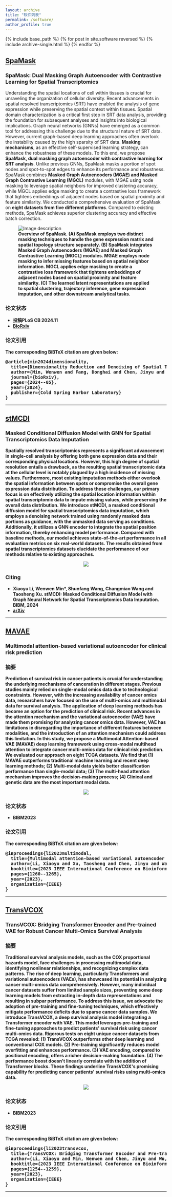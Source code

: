 ```yaml
---
layout: archive
title: "软件列表"
permalink: /software/
author_profile: true
---
```


{% include base_path %}
{% for post in site.software reversed %}
{% include archive-single.html %}
{% endfor %}


<!-- 标题 -->
## [SpaMask](https://github.com/wenwenmin/SpaMask)
### SpaMask: Dual Masking Graph Autoencoder with Contrastive Learning for Spatial Transcriptomics 
Understanding the spatial locations of cell within tissues is crucial for unraveling the organization of cellular diversity. Recent advancements in spatial resolved transcriptomics (SRT) have enabled the analysis of gene expression while preserving the spatial context within tissues. Spatial domain characterization is a critical first step in SRT data analysis, providing the foundation for subsequent analyses and insights into biological implications. Graph neural networks (GNNs) have emerged as a common tool for addressing this challenge due to the structural nature of SRT data.  However, current graph-based deep learning approaches often overlook the instability caused by the high sparsity of SRT data.  **Masking mechanisms**, as an effective self-supervised learning strategy, can enhance the robustness of these models.  To this end, we propose **SpaMask, dual masking graph autoencoder with contrastive learning for SRT analysis**. Unlike previous GNNs, SpaMask masks a portion of spot nodes and spot-to-spot edges to enhance its performance and robustness. SpaMask combines **Masked Graph Autoencoders (MGAE) and Masked Graph Contrastive Learning (MGCL)** modules, with MGAE using node masking to leverage spatial neighbors for improved clustering accuracy, while MGCL applies edge masking to create a contrastive loss framework that tightens embeddings of adjacent nodes based on spatial proximity and feature similarity. We conducted a comprehensive evaluation of SpaMask on **eight datasets from five different platforms**. Compared to existing methods, SpaMask achieves superior clustering accuracy and effective batch correction.

<!-- 论文模型图 -->
<figure>
  <img src="../images/packages/SpaMask.jpg" alt="Image description">
  <figcaption> 
    <strong> Overview of SpaMask. <strong>
    (A) SpaMask employs two distinct masking techniques to handle the gene expression matrix and spatial topology structure separately. 
    (B) SpaMask integrates Masked Graph Autoencoders (MGAE) and  Masked Graph Contrastive Learning (MGCL) modules. MGAE employs node masking to infer missing features based on spatial neighbor information. MGCL applies edge masking to create a contrastive loss framework that tightens embeddings of adjacent nodes based on spatial proximity and feature similarity. 
    (C) The learned latent representations are applied to spatial clustering, trajectory inference, gene expression imputation, and other downstream analytical tasks.
  </figcaption>
</figure>

### 论文状态
- 投稿PLoS CB 2024.11<br>
- [BioRxiv](https://www.biorxiv.org/content/10.1101/2024.05.30.596562v1)

### 论文引用
<p>The corresponding BiBTeX citation are given below:</p>
<pre>
@article{min2024dimensionality,
  title={Dimensionality Reduction and Denoising of Spatial Transcriptomics Data Using Dual-Channel Masked Graph Autoencoder},
  author={Min, Wenwen and Fang, Donghai and Chen, Jinyu and Zhang, Shihua},
  journal={bioRxiv},
  pages={2024--05},
  year={2024},
  publisher={Cold Spring Harbor Laboratory}
}
</pre>

<!-- 分割线 -->
------



<!-- 标题 -->
## [stMCDI](https://github.com/lllxxyyy-lxy/stMCDI)
### Masked Conditional Diffusion Model with GNN for Spatial Transcriptomics Data Imputation

Spatially resolved transcriptomics represents a significant advancement in single-cell analysis by offering both gene expression data and their corresponding physical locations. 
However, this high degree of spatial resolution entails a drawback, as the resulting spatial transcriptomic data at the cellular level is notably plagued by a high incidence of missing values.
Furthermore, most existing imputation methods either overlook the spatial information between spots or compromise the overall gene expression data distribution.
To address these challenges, our primary focus is on effectively utilizing the spatial location information within spatial transcriptomic data to impute missing values, while preserving the overall data distribution.
We introduce **stMCDI**, a masked conditional diffusion model for spatial transcriptomics data imputation, which employs a denoising network trained using randomly masked data portions as guidance, with the unmasked data serving as conditions. 
Additionally, it utilizes a GNN encoder to integrate the spatial position information, thereby enhancing model performance.
Compared with baseline methods, our model achieves state-of-the-art performance in all evaluation metrics on six real-world datasets.
The results obtained from spatial transcriptomics datasets elucidate the performance of our methods relative to existing approaches.

<!-- 论文模型图 -->
<p align="center"> 
<img src="../images/packages/stMCDI.jpg">
</p>

### Citing
- Xiaoyu Li, Wenwen Min*, Shunfang Wang, Changmiao Wang and Taosheng Xu. stMCDI: Masked Conditional Diffusion Model with Graph Neural Network for Spatial Transcriptomics Data Imputation. BIBM, 2024
- [arXiv](https://arxiv.org/abs/2403.10863)


<!-- 分割线 -->
---



<!-- 标题 -->
## [MAVAE](https://github.com/wenwenmin/MAVAE)
### Multimodal attention-based variational autoencoder for clinical risk prediction
### 摘要
Prediction of survival risk in cancer patients is crucial for understanding the underlying mechanisms of canceration in different stages. 
Previous studies mainly relied on single-modal omics data due to  technological constraints. 
However, with the increasing availability of cancer omics data, researchers have focused on the use of multi-omics and multimodal data for survival analysis. 
The application of deep learning methods has become an option for the prediction of clinical risk.
Recent advances in the attention mechanism and the variational autoencoder (VAE) have made them promising for analyzing cancer omics data. 
However, VAE has limitations in disregarding the importance of different features between modalities, and the introduction of an attention mechanism could address this limitation. 
In this study, we propose a Multimodal Attention-based VAE (MAVAE) deep learning framework using cross-modal multihead attention to integrate cancer multi-omics data for clinical risk prediction. 
We evaluated our approach on eight TCGA datasets.
We find that 
(1) MAVAE outperforms traditional machine learning and recent deep learning methods; 
(2) Multi-modal data yields better classification performance than single-modal data; 
(3) The multi-head attention mechanism improves the decision-making process; 
(4) Clinical and genetic data are the most important modal data.

<!-- 论文模型图 -->
<p align="center"> 
<img src="../images/packages/MAVAE.png">
</p>

### 论文状态
- BIBM2023<br>

### 论文引用
<p>The corresponding BiBTeX citation are given below:</p>
<pre>
@inproceedings{li2023multimodal,
  title={Multimodal attention-based variational autoencoder for clinical risk prediction},
  author={Li, Xiaoyu and Xu, Taosheng and Chen, Jinyu and Wan, Jun and Min, Wenwen},
  booktitle={2023 IEEE International Conference on Bioinformatics and Biomedicine (BIBM)},
  pages={1260--1265},
  year={2023},
  organization={IEEE}
}
</pre>

<!-- 分割线 -->
---



<!-- 标题 -->
## [TransVCOX](https://github.com/wenwenmin/TransVCOX)
### TransVCOX: Bridging Transformer Encoder and Pre-trained VAE for Robust Cancer Multi-Omics Survival Analysis
### 摘要
Traditional survival analysis models, such as the COX proportional hazards model, face challenges in processing multimodal data, identifying nonlinear relationships, and recognizing complex data patterns. The rise of deep learning, particularly Transformers and variational autoencoders (VAEs), has showcased its potential in analyzing cancer multi-omics data comprehensively. However, many individual cancer datasets suffer from limited sample sizes, preventing some deep learning models from extracting in-depth data representations and resulting in subpar performance.
To address this issue, we advocate the adoption of pre-training and fine-tuning techniques, which effectively mitigate performance deficits due to sparse cancer data samples. We introduce TransVCOX, a deep survival analysis model integrating a Transformer encoder with VAE. This model leverages pre-training and fine-tuning approaches to predict patients' survival risk using cancer multi-omics data.
Rigorous tests on eight unique cancer datasets from TCGA revealed:
(1) TransVCOX outperforms other deep learning and conventional COX models.
(2) Pre-training significantly reduces model overfitting and enhances performance.
(3) VAE encoding, compared to positional encoding, offers a richer decision-making foundation.
(4) The performance boost doesn't linearly correlate with the addition of Transformer blocks.
These findings underline TransVCOX's promising capability for predicting cancer patients' survival risks using multi-omics data. 

<!-- 论文模型图 -->
<p align="center"> 
<img src="../images/packages/TransVCOX.png">
</p>

### 论文状态
- BIBM2023<br>

### 论文引用
<p>The corresponding BiBTeX citation are given below:</p>
<pre>
@inproceedings{li2023transvcox,
  title={TransVCOX: Bridging Transformer Encoder and Pre-trained VAE for Robust Cancer Multi-Omics Survival Analysis},
  author={Li, Xiaoyu and Min, Wenwen and Chen, Jinyu and Wu, Jiaxin and Wang, Shunfang},
  booktitle={2023 IEEE International Conference on Bioinformatics and Biomedicine (BIBM)},
  pages={1254--1259},
  year={2023},
  organization={IEEE}
}
</pre>

<!-- 分割线 -->
---
